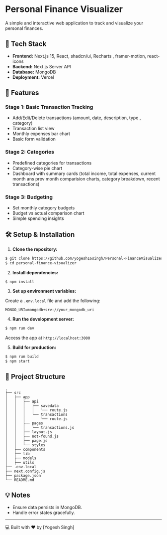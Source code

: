 # Personal Finance Visualizer

A simple and interactive web application to track and visualize your personal finances.

## 🚀 Tech Stack

- **Frontend:** Next.js 15, React, shadcn/ui, Recharts , framer-motion, react-icons
- **Backend:** Next.js Server API
- **Database:** MongoDB
- **Deployment:** Vercel

## 🌟 Features

### Stage 1: Basic Transaction Tracking
- Add/Edit/Delete transactions (amount, date, description, type , category)
- Transaction list view
- Monthly expenses bar chart
- Basic form validation

### Stage 2: Categories
- Predefined categories for transactions
- Category-wise pie chart
- Dashboard with summary cards (total income, total expenses, current month ans prev month comparision charts, category breakdown, recent transactions)

### Stage 3: Budgeting
- Set monthly category budgets
- Budget vs actual comparison chart
- Simple spending insights

## 🛠 Setup & Installation

1. **Clone the repository:**

```bash
$ git clone https://github.com/yogesh16singh/Personal-FinanceVisualizer.git
$ cd personal-finance-visualizer
```

2. **Install dependencies:**

```bash
$ npm install
```

3. **Set up environment variables:**

Create a `.env.local` file and add the following:

```env
MONGO_URI=mongodb+srv://your_mongodb_uri
```

4. **Run the development server:**

```bash
$ npm run dev
```

Access the app at `http://localhost:3000`

5. **Build for production:**

```bash
$ npm run build
$ npm start
```

## 📁 Project Structure

```
.
├── src
│   ├── app
│   │   ├── api
│   │   │   ├── savedata
│   │   │   │   └── route.js
│   │   │   └── transactions
│   │   │       └── route.js
│   │   ├── pages
│   │   │   └── transactions.js
│   │   ├── layout.js
│   │   ├── not-found.js
│   │   ├── page.js
│   │   └── styles
│   ├── components
│   ├── lib
│   ├── models
│   ├── utils
├── .env.local
├── next.config.js
├── package.json
└── README.md
```

## 💡 Notes

- Ensure data persists in MongoDB.
- Handle error states gracefully.

---

💻 Built with ❤️ by [Yogesh Singh] 

